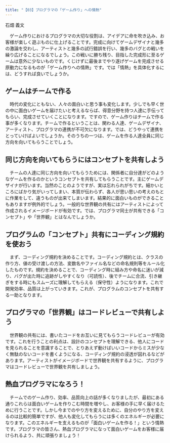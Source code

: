 ```yaml
---
title: "【03】プログラマの「ゲーム作り」への情熱"
---
```



石畑 義文


　ゲーム作りにおけるプログラマの大切な役割は、アイデアに命を吹き込み、お客様が楽しく遊ぶものに仕上げることです。完成に向けてゲームデザイナと幾多の激論を交わし、アーティストと幾多の試行錯誤を行い、幾多のバグとの戦いを繰り広げることになるでしょう。この戦いに勝ち残り、目指した完成形に至るゲームは意外に少ないものです。くじけずに最後までやり遂げゲームを完成させる原動力になるものが「ゲーム作りへの情熱」です。では「情熱」を具体化するには、どうすれば良いでしょうか。

## ゲームはチームで作る

　時代の変化にともない、人々の面白いと思う事も変化します。少しでも早く世の中に面白いゲームを届けたいと考えるならば、得意分野を持つ人達に手伝ってもらい、完成させていくことになります。ですので、ゲーム作りはチームで作る事が多くなります。チームで作るということは、関わる人達、ゲームデザイナ、アーティスト、プログラマの連携が不可欠になります。では、どうやって連携をとっていけばよいでしょうか。そのうちの一つは、ゲームを作る人達全員に同じ方向を向いてもらうことでしょう。

## 同じ方向を向いてもらうにはコンセプトを共有しよう

　チームの人達に同じ方向を向いてもらうためには、関係者に自分達がどのようなゲームを作るのかというコンセプトを共有してもらうことです。主にゲームデザイナが行います。当然のことのようですが、実は忘れられがちです。細かいところにばかり気がいってしまい、本質が伝わらず、各人が思い思いの考えのもとに作業をして、違うものが出来てしまいます。結果的に面白いものができることもありますが例外的でしょう。一般的な世界観の共有にはアーティストによって作成されるイメージボードが有効です。では、プログラマ同士が共有できる「コンセプト」や「世界観」とはなんでしょうか。

## プログラムの「コンセプト」共有にコーディング規約を使おう

　まず、コーディング規約を決めることです。コーディング規約とは、クラスの作り方、値の受け渡しの方法、変数名やファイル名などの命名規則等をルール化したものです。規約を決めることで、コーディング時に組み方や命名に迷いが減り、バグが出た時に追跡がしやすくなり（可読性）、後でチームに合流、引き継ぎをする時にもスムーズに理解してもらえる（保守性）ようになります。これで開発効率、品質は上がっていきます。これが、プログラムのコンセプトを共有する一助となります。

## プログラマの「世界観」はコードレビューで共有しよう

　世界観の共有には、書いたコードをお互いに見てもらうコードレビューが有効です。これを行うことの利点は、設計のコンセプトを理解できる、他人にコードを見られることを意識することで、とりあえず動けばいいコードからミスが少なく無駄のないコードを書くようになる、コーディング規約の浸透が図れるなどがあります。アーティストがイメージボードで世界観を共有するように、プログラマはコードレビューで世界観を共有しましょう。

## 熱血プログラマになろう！

　チームでのゲーム作り、効率、品質向上の話が多くなりましたが、最初にある通りこれらは面白いゲームを作りこむ時間を増やし、お客様の手に早く届けるために行うことです。しかし今までのやり方を変えるために、自分のやり方を変えるのは比較的簡単ですが、他人も変化してもらうには多くのエネルギーが必要になります。このエネルギーを支えるものが「面白いゲームを作る！」という情熱です。プログラマの皆さん、熱血プログラマになって面白いゲームをお客様に届けられるよう、共に頑張りましょう！
